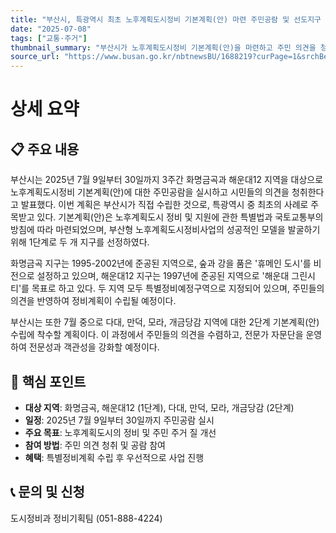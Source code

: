 ```yaml
---
title: "부산시, 특광역시 최초 노후계획도시정비 기본계획(안) 마련 주민공람 및 선도지구 공모 실시"
date: "2025-07-08"
tags: ["교통·주거"]
thumbnail_summary: "부산시가 노후계획도시정비 기본계획(안)을 마련하고 주민 의견을 청취합니다."
source_url: "https://www.busan.go.kr/nbtnewsBU/1688219?curPage=1&srchBeginDt=&srchEndDt=&srchKey=&srchText="
---
```


# 상세 요약

## 📋 주요 내용
부산시는 2025년 7월 9일부터 30일까지 3주간 화명금곡과 해운대12 지역을 대상으로 노후계획도시정비 기본계획(안)에 대한 주민공람을 실시하고 시민들의 의견을 청취한다고 발표했다. 이번 계획은 부산시가 직접 수립한 것으로, 특광역시 중 최초의 사례로 주목받고 있다. 기본계획(안)은 노후계획도시 정비 및 지원에 관한 특별법과 국토교통부의 방침에 따라 마련되었으며, 부산형 노후계획도시정비사업의 성공적인 모델을 발굴하기 위해 1단계로 두 개 지구를 선정하였다.

화명금곡 지구는 1995-2002년에 준공된 지역으로, 숲과 강을 품은 '휴메인 도시'를 비전으로 설정하고 있으며, 해운대12 지구는 1997년에 준공된 지역으로 '해운대 그린시티'를 목표로 하고 있다. 두 지역 모두 특별정비예정구역으로 지정되어 있으며, 주민들의 의견을 반영하여 정비계획이 수립될 예정이다.

부산시는 또한 7월 중으로 다대, 만덕, 모라, 개금당감 지역에 대한 2단계 기본계획(안) 수립에 착수할 계획이다. 이 과정에서 주민들의 의견을 수렴하고, 전문가 자문단을 운영하여 전문성과 객관성을 강화할 예정이다.

## 🎯 핵심 포인트
- **대상 지역**: 화명금곡, 해운대12 (1단계), 다대, 만덕, 모라, 개금당감 (2단계)
- **일정**: 2025년 7월 9일부터 30일까지 주민공람 실시
- **주요 목표**: 노후계획도시의 정비 및 주민 주거 질 개선
- **참여 방법**: 주민 의견 청취 및 공람 참여
- **혜택**: 특별정비계획 수립 후 우선적으로 사업 진행

## 📞 문의 및 신청
도시정비과 정비기획팀 (051-888-4224)